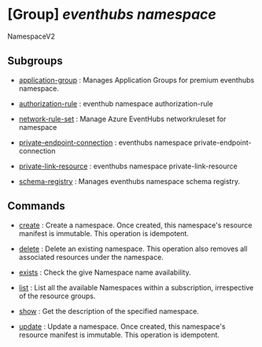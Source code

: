 # [Group] _eventhubs namespace_

NamespaceV2

## Subgroups

- [application-group](/Commands/eventhubs/namespace/application-group/readme.md)
: Manages Application Groups for premium eventhubs namespace.

- [authorization-rule](/Commands/eventhubs/namespace/authorization-rule/readme.md)
: eventhub namespace authorization-rule

- [network-rule-set](/Commands/eventhubs/namespace/network-rule-set/readme.md)
: Manage Azure EventHubs networkruleset for namespace

- [private-endpoint-connection](/Commands/eventhubs/namespace/private-endpoint-connection/readme.md)
: eventhubs namespace private-endpoint-connection

- [private-link-resource](/Commands/eventhubs/namespace/private-link-resource/readme.md)
: eventhubs namespace private-link-resource

- [schema-registry](/Commands/eventhubs/namespace/schema-registry/readme.md)
: Manages eventhubs namespace schema registry.

## Commands

- [create](/Commands/eventhubs/namespace/_create.md)
: Create a namespace. Once created, this namespace's resource manifest is immutable. This operation is idempotent.

- [delete](/Commands/eventhubs/namespace/_delete.md)
: Delete an existing namespace. This operation also removes all associated resources under the namespace.

- [exists](/Commands/eventhubs/namespace/_exists.md)
: Check the give Namespace name availability.

- [list](/Commands/eventhubs/namespace/_list.md)
: List all the available Namespaces within a subscription, irrespective of the resource groups.

- [show](/Commands/eventhubs/namespace/_show.md)
: Get the description of the specified namespace.

- [update](/Commands/eventhubs/namespace/_update.md)
: Update a namespace. Once created, this namespace's resource manifest is immutable. This operation is idempotent.
